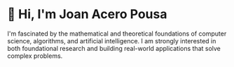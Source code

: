 # 👋 Hi, I'm Joan Acero Pousa

I'm fascinated by the mathematical and theoretical foundations of computer science, algorithms, and artificial intelligence. I am strongly interested in both foundational research and building real-world applications that solve complex problems.
